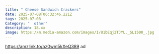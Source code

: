 ```yaml
---
title: " Cheese Sandwich Crackers"
date: 2025-07-08T06:32:46.221Z
tags: 2025-07-08
Category: "  other"
description: 18.xx
image: https://m.media-amazon.com/images/I/81bEqj2TJYL._SL1500_.jpg
---
```

https://amzlink.to/az0wm5kXeQ389 ad